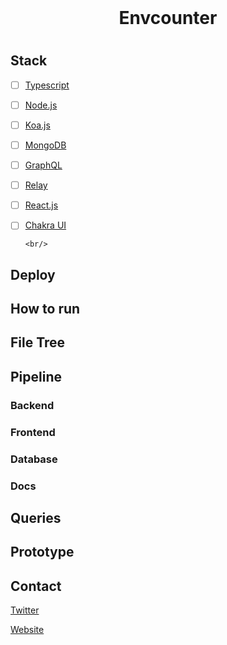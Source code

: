 <div id="top"></div>

<br />
<div align="center">
     <h1> Envcounter <h1>
  </p>
</div>

## Stack

- [ ] [Typescript](https://www.typescriptlang.org/)
- [ ] [Node.js](https://nodejs.org/en/)
- [ ] [Koa.js](https://koajs.com/)
- [ ] [MongoDB](https://www.mongodb.com/)
- [ ] [GraphQL](https://nodejs.org/en/)
- [ ] [Relay](https://relay.dev/)
- [ ] [React.js](https://reactjs.org)
- [ ] [Chakra UI](https://ant.design/)

      <br/>

## Deploy

## How to run

## File Tree

## Pipeline

### Backend

### Frontend

### Database

### Docs

## Queries

## Prototype

## Contact

[Twitter](https://twitter.com/otascar)

[Website](https://blog.ocarmo.dev)
